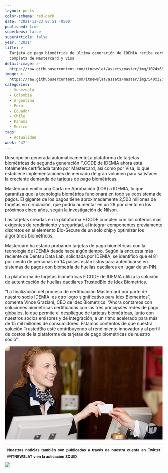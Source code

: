 ```yaml
---
layout: posts
color-schema: red-dark
date: '2021-11-23 07:51 -0500'
published: true
superNews: false
superArticle: false
year: '2021'
title: >-
  Tarjeta de pago biométrica de última generación de IDEMIA recibe certificación
  completa de Mastercard y Visa
detail-image: >-
  https://raw.githubusercontent.com/itnewslat/assets/master/img/1024x680/Pago-tarjeta-de-credito-g.jpg
image: >-
  https://raw.githubusercontent.com/itnewslat/assets/master/img/540x320/Pago-tarjeta-de-credito-p.jpg
categories:
  - Venezuela
  - Colombia
  - Argentina
  - Perú
  - Ecuador
  - Chile
  - Panama
  - Mexico
tags:
  - Actualidad
week: '47'
---
```

Descripción generada automáticamenteLa plataforma de tarjetas biométricas de segunda generación F.CODE de IDEMIA ahora está totalmente certificada tanto por Mastercard, así como por Visa, lo que establece implementaciones de mercado de gran volumen para satisfacer la creciente demanda de tarjetas de pago biométricas.
 
Mastercard emitió una Carta de Aprobación (LOA) a IDEMIA, lo que garantiza que la tecnología biométrica funcionará en todo su ecosistema de pagos. El gigante de los pagos tiene aproximadamente 2,500 millones de tarjetas en circulación, que podría aumentar en un 29 por ciento en los próximos cinco años, según la investigación de Nilson.
 
Las tarjetas creadas en la plataforma F.CODE cumplen con los criterios más exigentes de rendimiento y seguridad, al integrar componentes previamente discretos en el elemento Bio-Secure de un solo chip y optimizar los algoritmos biométricos.
 
Mastercard ha estado probando tarjetas de pago biométricas con la tecnología de IDEMIA desde hace algún tiempo. Según la encuesta más reciente de Dentsu Data Lab, solicitada por IDEMIA, se identificó que el 81 por ciento de personas en 14 países están listos para autenticarse en sistemas de pagos con biometría de huellas dactilares en lugar de un PIN.
 
La plataforma de tarjetas biométricas F.CODE de IDEMIA utiliza la solución de autenticación de huellas dactilares TrustedBio de Idex Biometrics.
 
“La finalización del proceso de certificación Mastercard por parte de nuestro socio IDEMIA, es otro logro significativo para Idex Biometrics”, comenta Vince Graziani, CEO de Idex Biometrics. “Ahora contamos con soluciones biométricas certificadas con las tres principales redes de pago globales, lo que permite el despliegue de tarjetas biométricas, junto con nuestros socios emisores y de integración, a un ritmo acelerado para más de 15 mil millones de consumidores. Estamos contentos de que nuestra solución TrustedBio esté contribuyendo al rendimiento innovador y al perfil de costos de la plataforma de tarjetas de pago biométricas de nuestro socio”.

![](https://raw.githubusercontent.com/itnewslat/assets/master/img/540x320/Pago-tarjeta-de-credito-p.jpg)

<table style="height: 42px;" width="569">
<tbody>
<tr>
<td style="text-align: justify;"><sub><strong>Nuestras noticias también son publicadas a través de nuestra cuenta en Twitter <a href="https://twitter.com/itnewslat?lang=es">@ITNEWSLAT</a> y en la aplicación <a href="https://squidapp.co/en/">SQUID</a></strong></sub></td>
</tr>
</tbody>
</table>

<img src="https://tracker.metricool.com/c3po.jpg?hash=56f88a41e39ab42c063cc51676587a04"/>